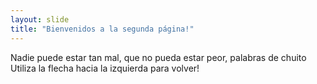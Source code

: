```yaml
---
layout: slide
title: "Bienvenidos a la segunda página!"
---
```

Nadie puede estar tan mal, que no pueda estar peor, palabras de chuito
Utiliza la flecha hacia la izquierda para volver!
